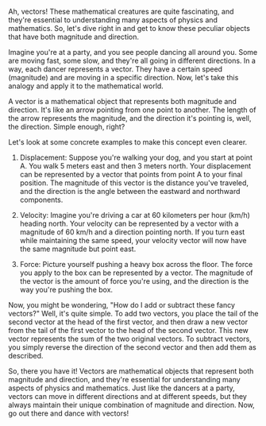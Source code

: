 
Ah, vectors! These mathematical creatures are quite fascinating, and they're essential to understanding many aspects of physics and mathematics. So, let's dive right in and get to know these peculiar objects that have both magnitude and direction.

Imagine you're at a party, and you see people dancing all around you. Some are moving fast, some slow, and they're all going in different directions. In a way, each dancer represents a vector. They have a certain speed (magnitude) and are moving in a specific direction. Now, let's take this analogy and apply it to the mathematical world.

A vector is a mathematical object that represents both magnitude and direction. It's like an arrow pointing from one point to another. The length of the arrow represents the magnitude, and the direction it's pointing is, well, the direction. Simple enough, right?

Let's look at some concrete examples to make this concept even clearer.

1. Displacement: Suppose you're walking your dog, and you start at point A. You walk 5 meters east and then 3 meters north. Your displacement can be represented by a vector that points from point A to your final position. The magnitude of this vector is the distance you've traveled, and the direction is the angle between the eastward and northward components.

2. Velocity: Imagine you're driving a car at 60 kilometers per hour (km/h) heading north. Your velocity can be represented by a vector with a magnitude of 60 km/h and a direction pointing north. If you turn east while maintaining the same speed, your velocity vector will now have the same magnitude but point east.

3. Force: Picture yourself pushing a heavy box across the floor. The force you apply to the box can be represented by a vector. The magnitude of the vector is the amount of force you're using, and the direction is the way you're pushing the box.

Now, you might be wondering, "How do I add or subtract these fancy vectors?" Well, it's quite simple. To add two vectors, you place the tail of the second vector at the head of the first vector, and then draw a new vector from the tail of the first vector to the head of the second vector. This new vector represents the sum of the two original vectors. To subtract vectors, you simply reverse the direction of the second vector and then add them as described.

So, there you have it! Vectors are mathematical objects that represent both magnitude and direction, and they're essential for understanding many aspects of physics and mathematics. Just like the dancers at a party, vectors can move in different directions and at different speeds, but they always maintain their unique combination of magnitude and direction. Now, go out there and dance with vectors!
